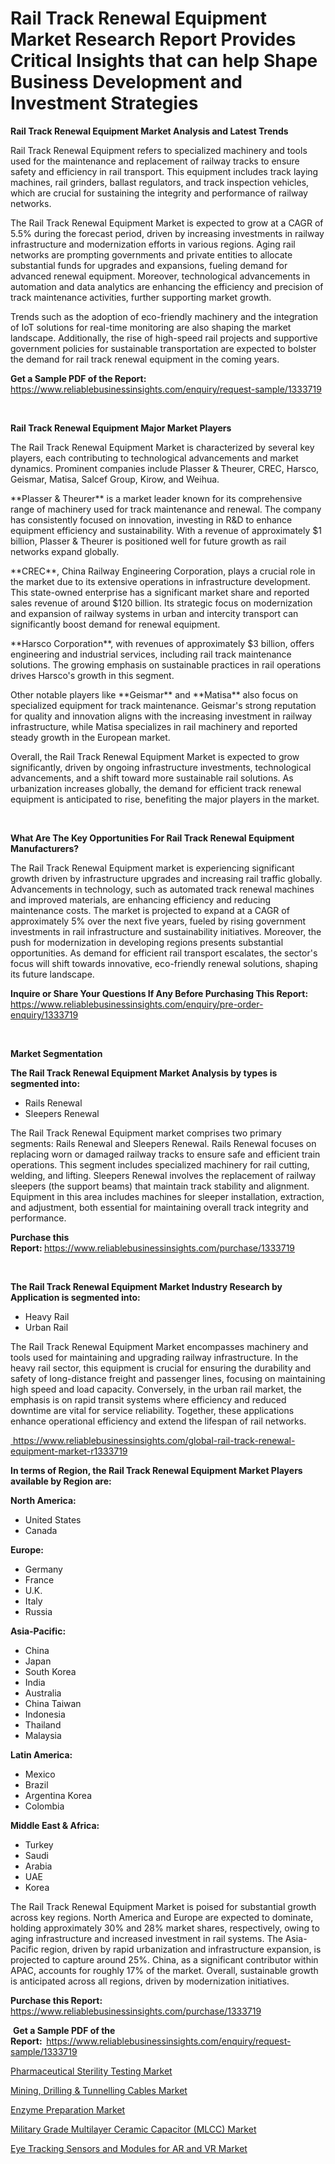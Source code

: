 <p><h1>Rail Track Renewal Equipment Market Research Report Provides Critical Insights that can help Shape Business Development and Investment Strategies</h1></p><p><strong>Rail Track Renewal Equipment Market Analysis and Latest Trends</strong></p>
<p><p>Rail Track Renewal Equipment refers to specialized machinery and tools used for the maintenance and replacement of railway tracks to ensure safety and efficiency in rail transport. This equipment includes track laying machines, rail grinders, ballast regulators, and track inspection vehicles, which are crucial for sustaining the integrity and performance of railway networks.</p><p>The Rail Track Renewal Equipment Market is expected to grow at a CAGR of 5.5% during the forecast period, driven by increasing investments in railway infrastructure and modernization efforts in various regions. Aging rail networks are prompting governments and private entities to allocate substantial funds for upgrades and expansions, fueling demand for advanced renewal equipment. Moreover, technological advancements in automation and data analytics are enhancing the efficiency and precision of track maintenance activities, further supporting market growth.</p><p>Trends such as the adoption of eco-friendly machinery and the integration of IoT solutions for real-time monitoring are also shaping the market landscape. Additionally, the rise of high-speed rail projects and supportive government policies for sustainable transportation are expected to bolster the demand for rail track renewal equipment in the coming years.</p></p>
<p><strong>Get a Sample PDF of the Report:&nbsp;</strong> <a href="https://www.reliablebusinessinsights.com/enquiry/request-sample/1333719?utm_campaign=118&utm_medium=2&utm_source=Github&utm_content=ia&utm_term=01102024&utm_id=rail-track-renewal-equipment">https://www.reliablebusinessinsights.com/enquiry/request-sample/1333719</a></p>
<p>&nbsp;</p>
<p><strong>Rail Track Renewal Equipment Major Market Players</strong></p>
<p><p>The Rail Track Renewal Equipment Market is characterized by several key players, each contributing to technological advancements and market dynamics. Prominent companies include Plasser & Theurer, CREC, Harsco, Geismar, Matisa, Salcef Group, Kirow, and Weihua.</p><p>**Plasser & Theurer** is a market leader known for its comprehensive range of machinery used for track maintenance and renewal. The company has consistently focused on innovation, investing in R&D to enhance equipment efficiency and sustainability. With a revenue of approximately $1 billion, Plasser & Theurer is positioned well for future growth as rail networks expand globally.</p><p>**CREC**, China Railway Engineering Corporation, plays a crucial role in the market due to its extensive operations in infrastructure development. This state-owned enterprise has a significant market share and reported sales revenue of around $120 billion. Its strategic focus on modernization and expansion of railway systems in urban and intercity transport can significantly boost demand for renewal equipment.</p><p>**Harsco Corporation**, with revenues of approximately $3 billion, offers engineering and industrial services, including rail track maintenance solutions. The growing emphasis on sustainable practices in rail operations drives Harsco's growth in this segment.</p><p>Other notable players like **Geismar** and **Matisa** also focus on specialized equipment for track maintenance. Geismar's strong reputation for quality and innovation aligns with the increasing investment in railway infrastructure, while Matisa specializes in rail machinery and reported steady growth in the European market.</p><p>Overall, the Rail Track Renewal Equipment Market is expected to grow significantly, driven by ongoing infrastructure investments, technological advancements, and a shift toward more sustainable rail solutions. As urbanization increases globally, the demand for efficient track renewal equipment is anticipated to rise, benefiting the major players in the market.</p></p>
<p>&nbsp;</p>
<p><strong>What Are The Key Opportunities For Rail Track Renewal Equipment Manufacturers?</strong></p>
<p><p>The Rail Track Renewal Equipment market is experiencing significant growth driven by infrastructure upgrades and increasing rail traffic globally. Advancements in technology, such as automated track renewal machines and improved materials, are enhancing efficiency and reducing maintenance costs. The market is projected to expand at a CAGR of approximately 5% over the next five years, fueled by rising government investments in rail infrastructure and sustainability initiatives. Moreover, the push for modernization in developing regions presents substantial opportunities. As demand for efficient rail transport escalates, the sector's focus will shift towards innovative, eco-friendly renewal solutions, shaping its future landscape.</p></p>
<p><strong>Inquire or Share Your Questions If Any Before Purchasing This Report:</strong> <a href="https://www.reliablebusinessinsights.com/enquiry/pre-order-enquiry/1333719?utm_campaign=118&utm_medium=2&utm_source=Github&utm_content=ia&utm_term=01102024&utm_id=rail-track-renewal-equipment">https://www.reliablebusinessinsights.com/enquiry/pre-order-enquiry/1333719</a></p>
<p>&nbsp;</p>
<p><strong>Market Segmentation</strong></p>
<p><strong>The Rail Track Renewal Equipment Market Analysis by types is segmented into:</strong></p>
<p><ul><li>Rails Renewal</li><li>Sleepers Renewal</li></ul></p>
<p><p>The Rail Track Renewal Equipment market comprises two primary segments: Rails Renewal and Sleepers Renewal. Rails Renewal focuses on replacing worn or damaged railway tracks to ensure safe and efficient train operations. This segment includes specialized machinery for rail cutting, welding, and lifting. Sleepers Renewal involves the replacement of railway sleepers (the support beams) that maintain track stability and alignment. Equipment in this area includes machines for sleeper installation, extraction, and adjustment, both essential for maintaining overall track integrity and performance.</p></p>
<p><strong>Purchase this Report:&nbsp;</strong><a href="https://www.reliablebusinessinsights.com/purchase/1333719?utm_campaign=118&utm_medium=2&utm_source=Github&utm_content=ia&utm_term=01102024&utm_id=rail-track-renewal-equipment">https://www.reliablebusinessinsights.com/purchase/1333719</a></p>
<p>&nbsp;</p>
<p><strong>The Rail Track Renewal Equipment Market Industry Research by Application is segmented into:</strong></p>
<p><ul><li>Heavy Rail</li><li>Urban Rail</li></ul></p>
<p><p>The Rail Track Renewal Equipment Market encompasses machinery and tools used for maintaining and upgrading railway infrastructure. In the heavy rail sector, this equipment is crucial for ensuring the durability and safety of long-distance freight and passenger lines, focusing on maintaining high speed and load capacity. Conversely, in the urban rail market, the emphasis is on rapid transit systems where efficiency and reduced downtime are vital for service reliability. Together, these applications enhance operational efficiency and extend the lifespan of rail networks.</p></p>
<p><a href="https://www.reliablebusinessinsights.com/global-rail-track-renewal-equipment-market-r1333719?utm_campaign=118&utm_medium=2&utm_source=Github&utm_content=ia&utm_term=01102024&utm_id=rail-track-renewal-equipment">&nbsp;https://www.reliablebusinessinsights.com/global-rail-track-renewal-equipment-market-r1333719</a></p>
<p><strong>In terms of Region, the Rail Track Renewal Equipment Market Players available by Region are:</strong></p>
<p>
    <p> <strong> North America: </strong>
        <ul>
            <li>United States</li>
            <li>Canada</li>
        </ul>
        </p> 
    <p> <strong> Europe: </strong>
        <ul>
            <li>Germany</li>
            <li>France</li>
            <li>U.K.</li>
            <li>Italy</li>
            <li>Russia</li>
        </ul>
        </p> 
    <p> <strong> Asia-Pacific: </strong>
        <ul>
            <li>China</li>
            <li>Japan</li>
            <li>South Korea</li>
            <li>India</li>
            <li>Australia</li>
            <li>China Taiwan</li>
            <li>Indonesia</li>
            <li>Thailand</li>
            <li>Malaysia</li>
        </ul>
        </p> 
    <p> <strong> Latin America: </strong>
        <ul>
            <li>Mexico</li>
            <li>Brazil</li>
            <li>Argentina Korea</li>
            <li>Colombia</li>
        </ul>
        </p> 
    <p> <strong> Middle East & Africa: </strong>
        <ul>
            <li>Turkey</li>
            <li>Saudi</li>
            <li>Arabia</li>
            <li>UAE</li>
            <li>Korea</li>
        </ul>
    </p>
    </p>
<p><p>The Rail Track Renewal Equipment Market is poised for substantial growth across key regions. North America and Europe are expected to dominate, holding approximately 30% and 28% market shares, respectively, owing to aging infrastructure and increased investment in rail systems. The Asia-Pacific region, driven by rapid urbanization and infrastructure expansion, is projected to capture around 25%. China, as a significant contributor within APAC, accounts for roughly 17% of the market. Overall, sustainable growth is anticipated across all regions, driven by modernization initiatives.</p></p>
<p><strong>Purchase this Report: </strong><a href="https://www.reliablebusinessinsights.com/purchase/1333719?utm_campaign=118&utm_medium=2&utm_source=Github&utm_content=ia&utm_term=01102024&utm_id=rail-track-renewal-equipment">https://www.reliablebusinessinsights.com/purchase/1333719</a></p>
<p>&nbsp;<strong>Get a Sample PDF of the Report:&nbsp;&nbsp;</strong><a href="https://www.reliablebusinessinsights.com/enquiry/request-sample/1333719?utm_campaign=118&utm_medium=2&utm_source=Github&utm_content=ia&utm_term=01102024&utm_id=rail-track-renewal-equipment">https://www.reliablebusinessinsights.com/enquiry/request-sample/1333719</a></p>
<p><strong></strong></p>
<p><p><a href="https://www.linkedin.com/pulse/pharmaceutical-sterility-testing-market-global-regional-analysis-3owaf?utm_campaign=118&utm_medium=2&utm_source=Github&utm_content=ia&utm_term=01102024&utm_id=rail-track-renewal-equipment">Pharmaceutical Sterility Testing Market</a></p><p><a href="https://github.com/kaufmannDavid16/Market-Research-Report-List-1/blob/main/mining-drilling-tunnelling-cables-market.md?utm_campaign=118&utm_medium=2&utm_source=Github&utm_content=ia&utm_term=01102024&utm_id=rail-track-renewal-equipment">Mining, Drilling & Tunnelling Cables Market</a></p><p><a href="https://www.linkedin.com/pulse/enzyme-preparation-market-global-insights-sales-trends-2024-ne84c?utm_campaign=118&utm_medium=2&utm_source=Github&utm_content=ia&utm_term=01102024&utm_id=rail-track-renewal-equipment">Enzyme Preparation Market</a></p><p><a href="https://issuu.com/reportprime-2/docs/military-grade-multilayer-ceramic-c_80fe63f33b96f6?utm_campaign=118&utm_medium=2&utm_source=Github&utm_content=ia&utm_term=01102024&utm_id=rail-track-renewal-equipment">Military Grade Multilayer Ceramic Capacitor (MLCC) Market</a></p><p><a href="https://issuu.com/reportprime-2/docs/eye-tracking-sensors-and-modules-fo_3939fb898e582e?utm_campaign=118&utm_medium=2&utm_source=Github&utm_content=ia&utm_term=01102024&utm_id=rail-track-renewal-equipment">Eye Tracking Sensors and Modules for AR and VR Market</a></p></p>